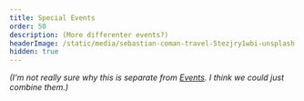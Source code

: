 ```yaml
---
title: Special Events
order: 50
description: (More differenter events?)
headerImage: /static/media/sebastian-coman-travel-5tezjry1wbi-unsplash.jpg
hidden: true
---
```

*(I'm not really sure why this is separate from [Events](/events/).  I think we could just combine them.)*

